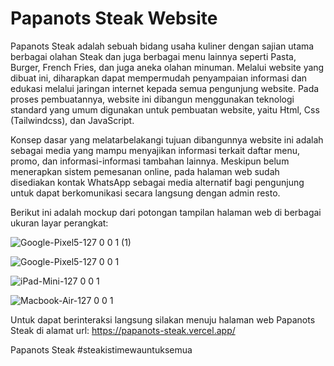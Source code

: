 # Papanots Steak Website

Papanots Steak adalah sebuah bidang usaha kuliner dengan sajian utama berbagai olahan Steak dan juga berbagai menu lainnya seperti Pasta, Burger, French Fries, dan juga aneka olahan minuman. Melalui website yang dibuat ini, diharapkan dapat mempermudah penyampaian informasi dan edukasi melalui jaringan internet kepada semua pengunjung website. Pada proses pembuatannya, website ini dibangun menggunakan teknologi standard yang umum digunakan untuk pembuatan website, yaitu Html, Css (Tailwindcss), dan JavaScript.

Konsep dasar yang melatarbelakangi tujuan dibangunnya website ini adalah sebagai media yang mampu menyajikan informasi terkait daftar menu, promo, dan informasi-informasi tambahan lainnya. Meskipun belum menerapkan sistem pemesanan online, pada halaman web sudah disediakan kontak WhatsApp sebagai media alternatif bagi pengunjung untuk dapat berkomunikasi secara langsung dengan admin resto.

Berikut ini adalah mockup dari potongan tampilan halaman web di berbagai ukuran layar perangkat:

![Google-Pixel5-127 0 0 1 (1)](https://github.com/dediindrawan/papanots-steak/assets/107289320/36fae664-54db-42a6-9f4b-8743c2075ef4)

![Google-Pixel5-127 0 0 1](https://github.com/dediindrawan/papanots-steak/assets/107289320/d0c01518-acf9-4110-9f8d-7826ed6de01e)

![iPad-Mini-127 0 0 1](https://github.com/dediindrawan/papanots-steak/assets/107289320/4f733346-4acf-4d16-8da6-273206e2fb0e)

![Macbook-Air-127 0 0 1](https://github.com/dediindrawan/papanots-steak/assets/107289320/1e96821c-7dde-4a22-b2f5-e192b69c42ec)

Untuk dapat berinteraksi langsung silakan menuju halaman web Papanots Steak di alamat url: https://papanots-steak.vercel.app/

Papanots Steak #steakistimewauntuksemua
